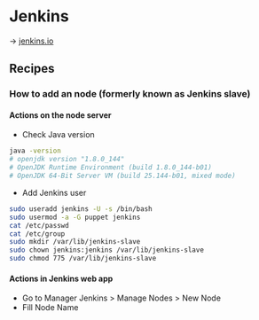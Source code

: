 # Jenkins

→ [jenkins.io](https://www.jenkins.io/)

## Recipes

### How to add an node (formerly known as Jenkins slave)

#### Actions on the node server

- Check Java version

```bash
java -version
# openjdk version "1.8.0_144"
# OpenJDK Runtime Environment (build 1.8.0_144-b01)
# OpenJDK 64-Bit Server VM (build 25.144-b01, mixed mode)
```

- Add Jenkins user

```bash
sudo useradd jenkins -U -s /bin/bash
sudo usermod -a -G puppet jenkins
cat /etc/passwd
cat /etc/group
sudo mkdir /var/lib/jenkins-slave
sudo chown jenkins:jenkins /var/lib/jenkins-slave
sudo chmod 775 /var/lib/jenkins-slave
```

#### Actions in Jenkins web app

- Go to Manager Jenkins > Manage Nodes > New Node
- Fill Node Name

